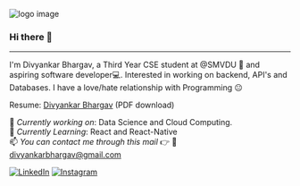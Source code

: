 ![logo image](https://wallpaperaccess.com/full/1217251.jpg)

### Hi there 👋
---

I'm Divyankar Bhargav, a Third Year CSE student at @SMVDU 🏫 and aspiring software developer💻. Interested in working on backend, API's and Databases. I have a love/hate relationship with Programming 😐 

Resume:  [Divyankar Bhargav](https://drive.google.com/file/d/1Aap7x7kth7Gqd-829-XzqXmlp9g3jcSY/view?usp=sharing) (PDF download)

🔭 *Currently working on*:  Data Science and Cloud Computing.<br>
🌱 *Currently Learning*: React and React-Native<br>
📫 *You can contact me through this mail* :point_right: :e-mail: <divyankarbhargav@gmail.com>

[![LinkedIn][1.1]][1]
[![Instagram][2.1]][2]

[1.1]: https://www.iconfinder.com/data/icons/social-media-circle-7/512/Circled_Linkedin_svg-32.png
[2.1]: https://www.iconfinder.com/data/icons/social-media-circle-7/512/Circled_Instagram_svg-32.png

[1]: https://www.linkedin.com/in/divyankar-bhargav-a4b487196/
[2]: https://www.instagram.com/divyankarbhargav/

<!--
**ScaryWings83289/ScaryWings83289** is a ✨ _special_ ✨ repository because its `README.md` (this file) appears on your GitHub profile.
 
